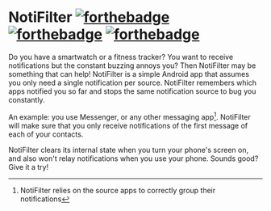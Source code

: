 # NotiFilter [![forthebadge](https://forthebadge.com/images/badges/uses-badges.svg)](https://forthebadge.com) [![forthebadge](https://forthebadge.com/images/badges/gluten-free.svg)](https://forthebadge.com) [![forthebadge](https://forthebadge.com/images/badges/powered-by-electricity.svg)](https://forthebadge.com)

Do you have a smartwatch or a fitness tracker? You want to receive notifications but the constant buzzing annoys you? Then NotiFilter may be something that can help!
NotiFilter is a simple Android app that assumes you only need a single notification per source. NotiFilter remembers which apps notified you so far and stops the same
notification source to bug you constantly.

An example: you use Messenger, or any other messaging app[^1]. NotiFilter will make sure that you only receive notifications of the first message of each of your contacts.

NotiFilter clears its internal state when you turn your phone's screen on, and also won't relay notifications when you use your phone. Sounds good? Give it a try!

[^1]: NotiFilter relies on the source apps to correctly group their notifications
